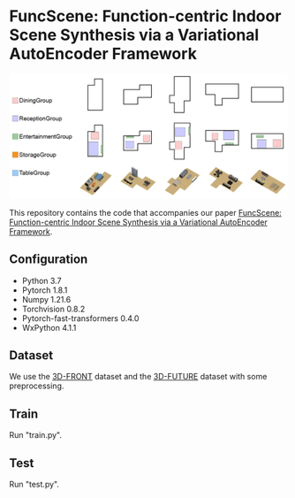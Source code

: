 # FuncScene: Function-centric Indoor Scene Synthesis via a Variational AutoEncoder Framework
<p style="align-items: center;">
    <img style="margin: auto;" width="720" alt="Example" src="img/teaser.png"/>
</p>

This repository contains the code that accompanies our paper [FuncScene: Function-centric Indoor Scene Synthesis via a Variational AutoEncoder Framework](https://wutomwu.github.io/particulars.html?id=6).


## Configuration
- Python 3.7
- Pytorch 1.8.1
- Numpy 1.21.6
- Torchvision 0.8.2
- Pytorch-fast-transformers 0.4.0
- WxPython 4.1.1

## Dataset
We use the [3D-FRONT](https://tianchi.aliyun.com/specials/promotion/alibaba-3d-scene-dataset) dataset and the [3D-FUTURE](https://www.google.com/search?q=3d-future&oq=3d-fut&aqs=chrome.1.69i57j0j0i30l8.3909j0j7&sourceid=chrome&ie=UTF-8) dataset with some preprocessing.

## Train
Run "train.py".

## Test
Run "test.py".
